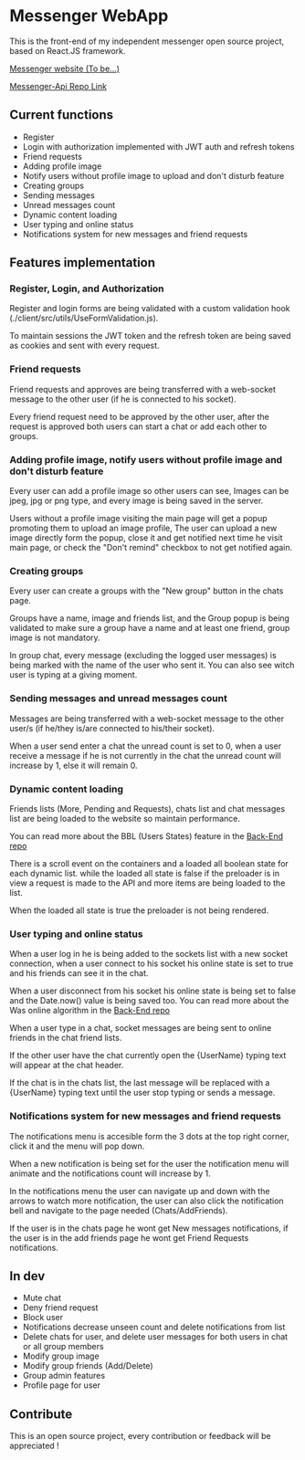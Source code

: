 # Messenger WebApp

This is the front-end of my independent messenger open source project, based on React.JS framework.

[Messenger website (To be...)](https://ymwebapp.com)

[Messenger-Api Repo Link](https://github.com/yaniv10501/messenger-api)

## Current functions

* Register
* Login with authorization implemented with JWT auth and refresh tokens
* Friend requests
* Adding profile image
* Notify users without profile image to upload and don't disturb feature
* Creating groups
* Sending messages
* Unread messages count
* Dynamic content loading
* User typing and online status
* Notifications system for new messages and friend requests

## Features implementation

### Register, Login, and Authorization

Register and login forms are being validated with a custom validation hook (./client/src/utils/UseFormValidation.js).

To maintain sessions the JWT token and the refresh token are being saved as cookies and sent with every request.

### Friend requests

Friend requests and approves are being transferred with a web-socket message to the other user (if he is connected to his socket).

Every friend request need to be approved by the other user, after the request is approved both users can start a chat or add each other to groups.

### Adding profile image, notify users without profile image and don't disturb feature

Every user can add a profile image so other users can see, Images can be jpeg, jpg or png type, and every image is being saved in the server.

Users without a profile image visiting the main page will get a popup promoting them to upload an image profile, The user can upload a new image directly form the popup, close it and get notified next time he visit main page, or check the "Don't remind" checkbox to not get notified again.

### Creating groups

Every user can create a groups with the "New group" button in the chats page.

Groups have a name, image and friends list, and the Group popup is being validated to make sure a group have a name and at least one friend, group image is not mandatory.

In group chat, every message (excluding the logged user messages) is being marked with the name of the user who sent it.
You can also see witch user is typing at a giving moment.

### Sending messages and unread messages count

Messages are being transferred with a web-socket message to the other user/s (if he/they is/are connected to his/their socket).

When a user send enter a chat the unread count is set to 0, when a user receive a message if he is not currently in the chat the unread count will increase by 1, else it will remain 0.

### Dynamic content loading

Friends lists (More, Pending and Requests), chats list and chat messages list are being loaded to the website so maintain performance.

You can read more about the BBL (Users States) feature in the [Back-End repo](https://github.com/yaniv10501/messenger-api)

There is a scroll event on the containers and a loaded all boolean state for each dynamic list.
while the loaded all state is false if the preloader is in view a request is made to the API and more items are being loaded to the list.

When the loaded all state is true the preloader is not being rendered.

### User typing and online status

When a user log in he is being added to the sockets list with a new socket connection, when a user connect to his socket his online state is set to true and his friends can see it in the chat.

When a user disconnect from his socket his online state is being set to false and the Date.now() value is being saved too.
You can read more about the Was online algorithm in the [Back-End repo](https://github.com/yaniv10501/messenger-api)

When a user type in a chat, socket messages are being sent to online friends in the chat friend lists.

If the other user have the chat currently open the {UserName} typing text will appear at the chat header.

If the chat is in the chats list, the last message will be replaced with a {UserName} typing text until the user stop typing or sends a message.

### Notifications system for new messages and friend requests

The notifications menu is accesible form the 3 dots at the top right corner, click it and the menu will pop down.

When a new notification is being set for the user the notification menu will animate and the notifications count will increase by 1.

In the notifications menu the user can navigate up and down with the arrows to watch more notification, the user can also click the notification bell and navigate to the page needed (Chats/AddFriends).

If the user is in the chats page he wont get New messages notifications, if the user is in the add friends page he wont get Friend Requests notifications.

## In dev

* Mute chat
* Deny friend request
* Block user
* Notifications decrease unseen count and delete notifications from list
* Delete chats for user, and delete user messages for both users in chat or all group members
* Modify group image
* Modify group friends (Add/Delete)
* Group admin features
* Profile page for user

## Contribute

This is an open source project, every contribution or feedback will be appreciated !
